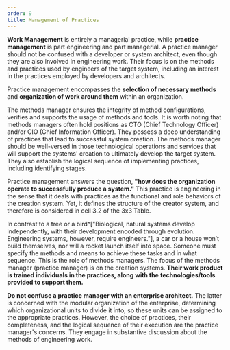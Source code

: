 ```yaml
---
order: 9
title: Management of Practices
---
```


**Work Management** is entirely a managerial practice, while **practice management** is part engineering and part managerial. A practice manager should not be confused with a developer or system architect, even though they are also involved in engineering work. Their focus is on the methods and practices used by engineers of the target system, including an interest in the practices employed by developers and architects.

Practice management encompasses the **selection of necessary methods** and **organization of work around them** within an organization.

The methods manager ensures the integrity of method configurations, verifies and supports the usage of methods and tools. It is worth noting that methods managers often hold positions as CTO (Chief Technology Officer) and/or CIO (Chief Information Officer). They possess a deep understanding of practices that lead to successful system creation. The methods manager should be well-versed in those technological operations and services that will support the systems' creation to ultimately develop the target system. They also establish the logical sequence of implementing practices, including identifying stages.

Practice management answers the question, **"how does the organization operate to successfully produce a system."** This practice is engineering in the sense that it deals with practices as the functional and role behaviors of the creation system. Yet, it defines the structure of the creator system, and therefore is considered in cell 3.2 of the 3x3 Table.

In contrast to a tree or a bird^["Biological, natural systems develop independently, with their development encoded through evolution. Engineering systems, however, require engineers."], a car or a house won’t build themselves, nor will a rocket launch itself into space. Someone must specify the methods and means to achieve these tasks and in what sequence. This is the role of methods managers. The focus of the methods manager (practice manager) is on the creation systems. **Their work product is trained individuals in the practices, along with the** **technologies/tools provided to support them.**

**Do not confuse a practice manager with an enterprise architect.** The latter is concerned with the modular organization of the enterprise, determining which organizational units to divide it into, so these units can be assigned to the appropriate practices. However, the choice of practices, their completeness, and the logical sequence of their execution are the practice manager's concerns. They engage in substantive discussion about the methods of engineering work.